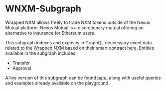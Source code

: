 # WNXM-Subgraph

Wrapped NXM allows freely to trade NXM tokens outside of the Nexus Mutual platform. Nexus Mutual is a discretionary mutual offering an alternative to insurance for Ethereum users.

This subgraph indexes and exposes in GraphQL neccessary event data related to the [Wrapped NXM](https://nexusmutual.io/) based on their smart contract [here](https://etherscan.io/address/0x0d438f3b5175bebc262bf23753c1e53d03432bde). Entities available in the subgraph includes:

* Transfer
* Approval

A live version of this subgraph can be found [here](https://thegraph.com/explorer/subgraph/justacryptonoob/wrapped-nxm), along with useful queries and examples already available on the playground.
